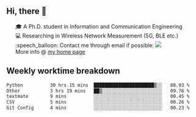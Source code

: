 <h2 > Hi, there 👋 </h3>

<div >
 <ul>
 🎓 A Ph.D. student in Information and Communication Engineering <br>
 💻 Researching in Wireless Network Measurement (5G, BLE etc.)<br>
 :speech_balloon: Contact me through email if possible: <a href="mailto:ethanjia@sjtu.edu.cn"><img src="https://img.shields.io/badge/-ethanjia@sjtu.edu.cn-c14438?style=plastic&logo=Gmail&logoColor=white&link=mailto:mailto:ethanjia@sjtu.edu.cn"></a> <br>
  More info @ <a href="https://haifengjia.github.io">my home page</a>
 </ul>
</div>

<h2 >
Weekly worktime breakdown
</h1>


<!--START_SECTION:waka-->

```txt
Python          30 hrs 15 mins  ██████████████████████▒░░   88.93 %
Other           3 hrs 19 mins   ██▒░░░░░░░░░░░░░░░░░░░░░░   09.76 %
textmate        9 mins          ░░░░░░░░░░░░░░░░░░░░░░░░░   00.45 %
CSV             5 mins          ░░░░░░░░░░░░░░░░░░░░░░░░░   00.26 %
Git Config      4 mins          ░░░░░░░░░░░░░░░░░░░░░░░░░   00.23 %
```

<!--END_SECTION:waka-->



